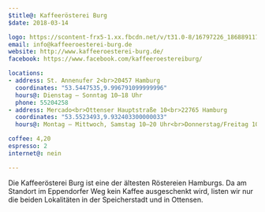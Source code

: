 ```yaml
---
$title@: Kaffeerösterei Burg
$date: 2018-03-14

logo: https://scontent-frx5-1.xx.fbcdn.net/v/t31.0-8/16797226_1868891176688583_6473158511859480677_o.jpg?oh=98245e26679191dbee7626e8cbea3fe5&oe=5B06F90D
email: info@kaffeeroesterei-burg.de
website: http://www.kaffeeroesterei-burg.de/
facebook: https://www.facebook.com/kaffeeroestereiburg/

locations:
- address: St. Annenufer 2<br>20457 Hamburg
  coordinates: "53.5447535,9.996791099999996"
  hours@: Dienstag – Sonntag 10–18 Uhr
  phone: 55204258
- address: Mercado<br>Ottenser Hauptstraße 10<br>22765 Hamburg
  coordinates: "53.5523493,9.932403300000033"
  hours@: Montag – Mittwoch, Samstag 10–20 Uhr<br>Donnerstag/Freitag 10–21 Uhr

coffee: 4,20
espresso: 2
internet@: nein

---
```

Die Kaffeerösterei Burg ist eine der ältesten Röstereien Hamburgs. Da am Standort im Eppendorfer Weg kein Kaffee ausgeschenkt wird, listen wir nur die beiden Lokalitäten in der Speicherstadt und in Ottensen. 